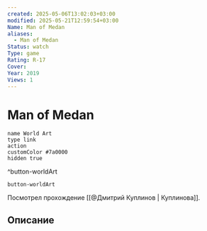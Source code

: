 ```yaml
---
created: 2025-05-06T13:02:03+03:00
modified: 2025-05-21T12:59:54+03:00
Name: Man of Medan
aliases:
  - Man of Medan
Status: watch
Type: game
Rating: R-17
Cover: 
Year: 2019
Views: 1
---
```


# Man of Medan




```button
name World Art
type link
action 
customColor #7a0000
hidden true
```
^button-worldArt



`button-worldArt`

Посмотрел прохождение [[@Дмитрий Куплинов | Куплинова]].

## Описание



